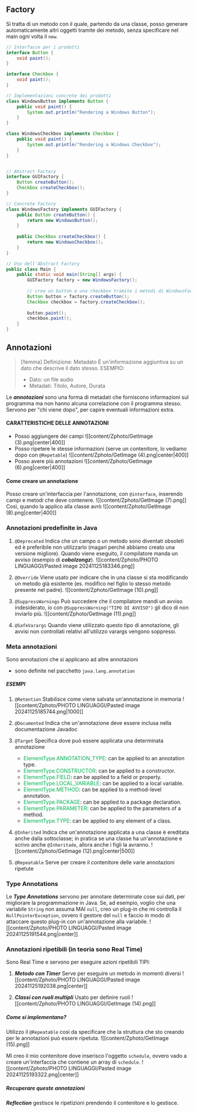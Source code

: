 ## Factory
Si tratta di un metodo con il quale, partendo da una classe, posso generare automaticamente altri oggetti tramite dei metodo, senza specificare nel main ogni volta il `new`.
```java
// Interfacce per i prodotti
interface Button {
    void paint();
}

interface Checkbox {
    void paint();
}

// Implementazioni concrete dei prodotti
class WindowsButton implements Button {
    public void paint() {
        System.out.println("Rendering a Windows Button");
    }
}

class WindowsCheckbox implements Checkbox {
    public void paint() {
        System.out.println("Rendering a Windows Checkbox");
    }
}


// Abstract Factory
interface GUIFactory {
    Button createButton();
    Checkbox createCheckbox();
}

// Concrete Factory
class WindowsFactory implements GUIFactory {
    public Button createButton() {
        return new WindowsButton();
    }
	
    public Checkbox createCheckbox() {
        return new WindowsCheckbox();
    }
}

// Uso dell'Abstract Factory
public class Main {
    public static void main(String[] args) {
        GUIFactory factory = new WindowsFactory();
	
		// creo un button e una checkbox tramite i metodi di WindowsFactory
        Button button = factory.createButton();  
        Checkbox checkbox = factory.createCheckbox();  
	
        button.paint();
        checkbox.paint();
    }
}
```


## Annotazioni

>[!lemma] Definizione: Metadato
>È un'informazione aggiuntiva su un dato che descrive il dato stesso.
>ESEMPIO:
>- Dato: un file audio
>- Metadati: Titolo, Autore, Durata

Le ***annotazioni*** sono una forma di metadati che forniscono informazioni sul programma ma non hanno alcuna correlazione con il programma stesso.
Servono per "chi viene dopo", per capire eventuali informazioni extra.

#### CARATTERISTICHE DELLE ANNOTAZIONI
- Posso aggiungere dei campi
	![[content/Zphoto/GetImage (3).png|center|400]]
- Posso ripetere le stesse informazioni (serve un contenitore, lo vediamo dopo con `@Repetable`)
	![[content/Zphoto/GetImage (4).png|center|400]]
- Posso avere più annotazioni 
	![[content/Zphoto/GetImage (6).png|center|400]]

#### Come creare un annotazione
Posso creare un'interfaccia per l'annotazione, con `@interface`, inserendo campi e metodi che deve contenere.
![[content/Zphoto/GetImage (7).png]]
Così, quando la applico alla classe avrò
![[content/Zphoto/GetImage (8).png|center|400]]


### Annotazioni predefinite in Java
1. `@Deprecated`
	Indica che un campo o un metodo sono diventati obsoleti ed è preferibile non utilizzarlo (magari perché abbiamo creato una versione migliore). Quando viene eseguito, il compilatore manda un avviso (esempio di ***cobolzongz***). 
	![[content/Zphoto/PHOTO LINGUAGGI/Pasted image 20241125183346.png]]

2. `@Override`
	Viene usato per indicare che in una classe si sta modificando un metodo già esistente (es. modifico nel figlio lo stesso metodo presente nel padre).
	![[content/Zphoto/GetImage (10).png]]

3. `@SuppressWarnings`
	Può succedere che il compilatore mandi un avviso indesiderato, io con `@SuppressWarning("TIPO DI AVVISO")` gli dico di non inviarlo più.
	![[content/Zphoto/GetImage (11).png]]

4. `@SafeVarargs`
	Quando viene utilizzato questo tipo di annotazione, gli avvisi non controllati relativi all'utilizzo varargs vengono soppressi.


### Meta annotazioni
Sono annotazioni che si applicano ad altre annotazioni
- sono definite nel pacchetto `java.lang.annotation`

##### ESEMPI
1. `@Retention`
	Stabilisce come viene salvata un'annotazione in memoria
	![[content/Zphoto/PHOTO LINGUAGGI/Pasted image 20241125185744.png|1000]]

2. `@Documented`
	Indica che un'annotazione deve essere inclusa nella documentazione Javadoc

3. `@Target`
	Specifica dove può essere applicata una determinata annotazione
	- <font color="#00b050">ElementType.ANNOTATION_TYPE</font>: can be applied to an annotation type. 
	- <font color="#00b050">ElementType.CONSTRUCTOR</font>: can be applied to a constructor. 
	- <font color="#00b050">ElementType.FIELD</font>: can be applied to a field or property. 
    - <font color="#00b050">ElementType.LOCAL_VARIABLE</font>: can be applied to a local variable. 
    - <font color="#00b050">ElementType.METHOD</font>: can be applied to a method-level annotation. 
    - <font color="#00b050">ElementType.PACKAGE</font>: can be applied to a package declaration. 
    - <font color="#00b050">ElementType.PARAMETER</font>: can be applied to the parameters of a method. 
    - <font color="#00b050">ElementType.TYPE</font>: can be applied to any element of a class.

4. `@Inherited`
	Indica che un'annotazione applicata a una classe è ereditata anche dalla sottoclasse; in pratica se una classe ha un'annotazione e scrivo anche `@Inheritade`, allora anche i figli la avranno.
	![[content/Zphoto/GetImage (12).png|center|500]]

5. `@Repeatable`
	Serve per creare il contenitore delle varie annotazioni ripetute


### Type Annotations
Le ***Type Annotations*** servono per annotare determinate cose sui dati, per migliorare la programmazione in Java.
Se, ad esempio, voglio che una variabile `String` non assuma MAI `null`, creo un plug-in che mi controlla il `NullPointerException`, ovvero il gestore del `null` e faccio in modo di attaccare questo plug-in con un'annotazione alla variabile.
![[content/Zphoto/PHOTO LINGUAGGI/Pasted image 20241125191544.png|center]]


### Annotazioni ripetibili (in teoria sono Real Time)
Sono Real Time e servono per eseguire azioni ripetibili
TIPI:
1. ***Metodo con Timer***
	Serve per eseguire un metodo in momenti diversi
	![[content/Zphoto/PHOTO LINGUAGGI/Pasted image 20241125192038.png|center]]

2. ***Classi con ruoli multipli***
	Usato per definire ruoli
	![[content/Zphoto/PHOTO LINGUAGGI/GetImage (14).png]]
##### Come si implementano?
Utilizzo il `@Repeatable` così da specificare che la struttura che sto creando per le annotazioni può essere ripetuta.
![[content/Zphoto/GetImage (15).png]]

Mi creo il mio contenitore dove inserisco l'oggetto `schedule`, ovvero vado a creare un'interfaccia che contiene un array di `schedule`.
![[content/Zphoto/PHOTO LINGUAGGI/Pasted image 20241125193322.png|center]]


##### Recuperare queste annotazioni
***Reflection*** gestisce le ripetizioni prendendo il contenitore e lo gestisce.